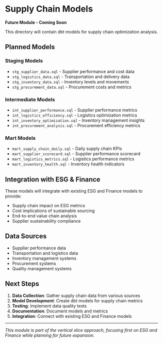 # Supply Chain Models

**Future Module - Coming Soon**

This directory will contain dbt models for supply chain optimization analysis.

## Planned Models

### Staging Models
- `stg_supplier_data.sql` - Supplier performance and cost data
- `stg_logistics_data.sql` - Transportation and delivery data
- `stg_inventory_data.sql` - Inventory levels and movements
- `stg_procurement_data.sql` - Procurement costs and metrics

### Intermediate Models
- `int_supplier_performance.sql` - Supplier performance metrics
- `int_logistics_efficiency.sql` - Logistics optimization metrics
- `int_inventory_optimization.sql` - Inventory management insights
- `int_procurement_analysis.sql` - Procurement efficiency metrics

### Mart Models
- `mart_supply_chain_daily.sql` - Daily supply chain KPIs
- `mart_supplier_scorecard.sql` - Supplier performance scorecard
- `mart_logistics_metrics.sql` - Logistics performance metrics
- `mart_inventory_health.sql` - Inventory health indicators

## Integration with ESG & Finance

These models will integrate with existing ESG and Finance models to provide:
- Supply chain impact on ESG metrics
- Cost implications of sustainable sourcing
- End-to-end value chain analysis
- Supplier sustainability compliance

## Data Sources

- Supplier performance data
- Transportation and logistics data
- Inventory management systems
- Procurement systems
- Quality management systems

## Next Steps

1. **Data Collection**: Gather supply chain data from various sources
2. **Model Development**: Create dbt models for supply chain metrics
3. **Testing**: Implement data quality tests
4. **Documentation**: Document models and metrics
5. **Integration**: Connect with existing ESG and Finance models

---

*This module is part of the vertical slice approach, focusing first on ESG and Finance while planning for future expansion.* 